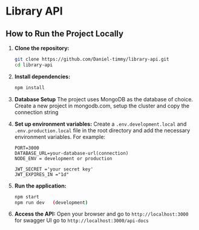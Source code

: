 # Library API

## How to Run the Project Locally

1. **Clone the repository:**

   ```sh
   git clone https://github.com/Daniel-timmy/library-api.git
   cd library-api
   ```

2. **Install dependencies:**

   ```sh
   npm install
   ```

3. **Database Setup**
   The project uses MongoDB as the database of choice.
   Create a new project in mongodb.com, setup the cluster and copy the
   connection string

4. **Set up environment variables:**
   Create a `.env.development.local` and `.env.production.local` file in the root directory and add the necessary environment variables. For example:

   ```env
   PORT=3000
   DATABASE_URL=your-database-url(connection)
   NODE_ENV = development or production

   JWT_SECRET ='your secret key'
   JWT_EXPIRES_IN ="1d"
   ```

5. **Run the application:**

   ```sh
   npm start
   npm run dev   (development)
   ```

6. **Access the API:**
   Open your browser and go to `http://localhost:3000`
   for swagger UI go to `http://localhost:3000/api-docs`
